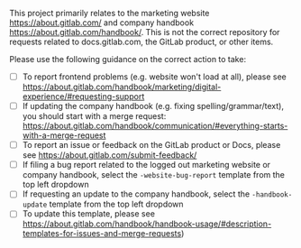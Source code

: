 This project primarily relates to the marketing website https://about.gitlab.com/ and company handbook https://about.gitlab.com/handbook/. This is not the correct repository for requests related to docs.gitlab.com, the GitLab product, or other items.

Please use the following guidance on the correct action to take:

- [ ] To report frontend problems (e.g. website won't load at all), please see https://about.gitlab.com/handbook/marketing/digital-experience/#requesting-support
- [ ] If updating the company handbook (e.g. fixing spelling/grammar/text), you should start with a merge request: https://about.gitlab.com/handbook/communication/#everything-starts-with-a-merge-request
- [ ] To report an issue or feedback on the GitLab product or Docs, please see https://about.gitlab.com/submit-feedback/
- [ ] If filing a bug report related to the logged out marketing website or company handbook, select the `-website-bug-report` template from the top left dropdown
- [ ] If requesting an update to the company handbook, select the `-handbook-update` template from the top left dropdown
- [ ] To update this template, please see https://about.gitlab.com/handbook/handbook-usage/#description-templates-for-issues-and-merge-requests)
